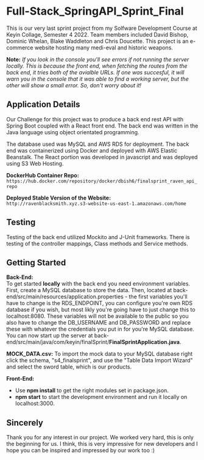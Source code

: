# Full-Stack_SpringAPI_Sprint_Final
This is our very last sprint project from my Solfware Development Course at Keyin Collage, Semester 4 2022. Team members included David Bishop, Dominic Whelan, Blake Waddleton and Chris Doucette. This project is an e-commerce website hosting many medi-eval and historic weapons.

__Note:__ _If you look in the console you'll see errors if not running the server locally. This is because the front end, when fetching the routes from the back end, it tries both of the avialble URLs. If one was succesful, it will warn you in the console that it was able to find a working server, but the other will show a small error. So, don't worry about it!_

## Application Details
Our Challenge for this project was to produce a back end rest API with Spring Boot coupled with a React front end. The back end was written in the Java language using object orientated programming. 

The database used was MySQL and AWS RDS for deployment. The back end was containerized using Docker and deployed with AWS Elastic Beanstalk. The React portion was developed in javascript and was deployed using S3 Web Hosting.

__DockerHub Container Repo:__<br />
`https://hub.docker.com/repository/docker/dbish6/finalsprint_raven_api_repo`

__Deployed Stable Version of the Website:__<br />
`http://ravenblacksmith.xyz.s3-website-us-east-1.amazonaws.com/home`

## Testing
Testing of the back end utilized Mockito and J-Unit frameworks. There is testing of the controller mappings, Class methods and Service methods.

## Getting Started
__Back-End:__<br />
To get started **locally** with the back end you need environment variables. First, create a MySQL database to store the data. Then, located at back-end/src/main/resources/application.properties - the first variables you'll have to change is the RDS_ENDPOINT, you can configure you're own RDS database if you wish, but most likly you're going have to just change this to localhost:8080. These variables will not be available to the public so you also have to change the DB_USERNAME and DB_PASSWORD and replace these with whatever the credentials you put in for you're MySQL database. You can now start up the server at back-end/src/main/java/com/keyin/finalSprint/**FinalSprintApplication.java**.

__MOCK_DATA.csv:__
To import the mock data to your MySQL database right click the schema, "s4_finalsprint", and use the "Table Data Import Wizard" and select the sword table, which is our products.

__Front-End:__<br />
- Use **npm install** to get the right modules set in package.json.
- **npm start** to start the development environment and run it locally on localhost:3000.

## Sincerely
Thank you for any interest in our project. We worked very hard, this is only the beginning for us. I think, this is very impressive for new developers and I hope you can be inspired and impressed by our work too :)

